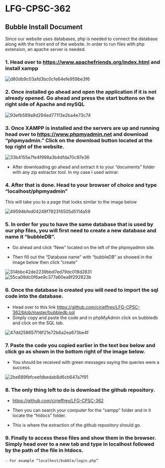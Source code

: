 # LFG-CPSC-362

## Bubble Install Document

Since our website uses databases, php is needed to connect the database along with the front end of the website. In order to run files with php extension, an apache server is needed. 

### 1. Head over to https://www.apachefriends.org/index.html and install xampp

![d80db9c03afd3bc0cfe64efe959be3f6](https://user-images.githubusercontent.com/31262157/39280409-29f662f0-48b4-11e8-8b26-0e1b52fd9f32.png)


### 2. Once installed go ahead and open the application if it is not already opened. Go ahead and press the start buttons on the right side of Apache and mySQL

![93efb589a9d294ed77113e2ba4e73c74](https://user-images.githubusercontent.com/31262157/39280430-40f63c28-48b4-11e8-9c58-34f54eed9546.png)

### 3. Once XAMPP is installed and the servers are up and running head over to https://www.phpmyadmin.net and download “phpmyadmin.” Click on the download button located at the top right of the website.

![33b4155e7fe4f998a3b4dfda70c97e36](https://user-images.githubusercontent.com/31262157/39280441-4e19fc50-48b4-11e8-85fa-ad506b57998f.png)

- After downloading go ahead and extract it to your “documents” folder with any zip extractor tool. In my case I used winrar.


### 4. After that is done. Head to your browser of choice and type “localhost/phpmyadmin” 
This will take you to a page that looks similar to the image below

![49594bfed04249f792316505d5114a59](https://user-images.githubusercontent.com/31262157/39280508-a61419ea-48b4-11e8-86f9-efb450970566.png)

### 5. In order for you to have the same database that is used by our php files, you will first need to create a new database and name it “bubbleDB”.
- Go ahead and click “New” located on the left of the phpmyadmin site. 

- Then fill out the “Database name” with “bubbleDB” as showed in the image below then click “create”
 

![314bbc42de2239bbd7ed79dc018d2831](https://user-images.githubusercontent.com/31262157/39280560-e3f9695e-48b4-11e8-9726-3e861a677717.png)
![55ca08dc0f6ae9c377a60ea8f292823b](https://user-images.githubusercontent.com/31262157/39280546-d7085e62-48b4-11e8-80cf-78ac03d49dba.png)


### 6. Once the database is created you will need to import the sql code into the database. 
- Head over to this link https://github.com/cirjeffrey/LFG-CPSC-362/blob/master/bubbledb.sql
- Simply copy and paste the code and in phpMyAdmin click on bubbledb and click on the SQL tab.

![47dd258657f16f21e72b6a2ea673be4f](https://user-images.githubusercontent.com/31262157/39280349-a4f5d270-48b3-11e8-88ca-193f4898b694.png)

### 7. Paste the code you copied earlier in the text box below and click go as shown in the bottom right of the image below.
- You should be received with green messages saying the queries were a success.

![2be689fbfceefdbedab8d6cb647a7f91](https://user-images.githubusercontent.com/31262157/39280621-4145bfc2-48b5-11e8-9a6d-588d95fee8eb.png)



### 8. The only thing left to do is download the github repository.
- https://github.com/cirjeffrey/LFG-CPSC-362

- Then you can search your computer for the “xampp” folder and in it locate the “htdocs” folder.
- This is where the extraction of the github repository should go. 

### 9. Finally to access these files and show them in the browser. Simply head over to a new tab and type in localhost followed by the path of the file in htdocs.
    - For example “localhost/bubble/login.php”


